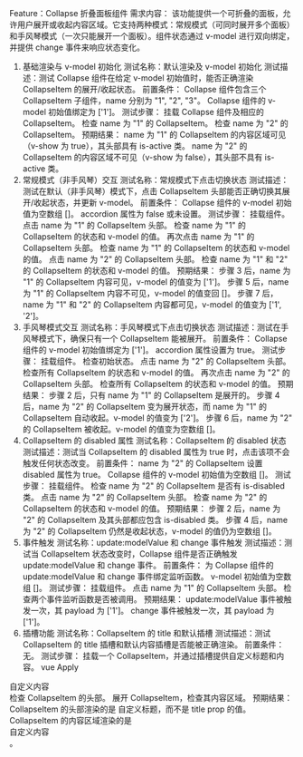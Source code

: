Feature：Collapse 折叠面板组件
需求内容： 该功能提供一个可折叠的面板，允许用户展开或收起内容区域。它支持两种模式：常规模式（可同时展开多个面板）和手风琴模式（一次只能展开一个面板）。组件状态通过 v-model 进行双向绑定，并提供 change 事件来响应状态变化。

1. 基础渲染与 v-model 初始化
测试名称：默认渲染及 v-model 初始化
测试描述：测试 Collapse 组件在给定 v-model 初始值时，能否正确渲染 CollapseItem 的展开/收起状态。
前置条件：
Collapse 组件包含三个 CollapseItem 子组件，name 分别为 "1", "2", "3"。
Collapse 组件的 v-model 初始值绑定为 ['1']。
测试步骤：
挂载 Collapse 组件及相应的 CollapseItem。
检查 name 为 "1" 的 CollapseItem。
检查 name 为 "2" 的 CollapseItem。
预期结果：
name 为 "1" 的 CollapseItem 的内容区域可见（v-show 为 true），其头部具有 is-active 类。
name 为 "2" 的 CollapseItem 的内容区域不可见（v-show 为 false），其头部不具有 is-active 类。
2. 常规模式（非手风琴）交互
测试名称：常规模式下点击切换状态
测试描述：测试在默认（非手风琴）模式下，点击 CollapseItem 头部能否正确切换其展开/收起状态，并更新 v-model。
前置条件：
Collapse 组件的 v-model 初始值为空数组 []。
accordion 属性为 false 或未设置。
测试步骤：
挂载组件。
点击 name 为 "1" 的 CollapseItem 头部。
检查 name 为 "1" 的 CollapseItem 的状态和 v-model 的值。
再次点击 name 为 "1" 的 CollapseItem 头部。
检查 name 为 "1" 的 CollapseItem 的状态和 v-model 的值。
点击 name 为 "2" 的 CollapseItem 头部。
检查 name 为 "1" 和 "2" 的 CollapseItem 的状态和 v-model 的值。
预期结果：
步骤 3 后，name 为 "1" 的 CollapseItem 内容可见，v-model 的值变为 ['1']。
步骤 5 后，name 为 "1" 的 CollapseItem 内容不可见，v-model 的值变回 []。
步骤 7 后，name 为 "1" 和 "2" 的 CollapseItem 内容都可见，v-model 的值变为 ['1', '2']。
3. 手风琴模式交互
测试名称：手风琴模式下点击切换状态
测试描述：测试在手风琴模式下，确保只有一个 CollapseItem 能被展开。
前置条件：
Collapse 组件的 v-model 初始值绑定为 ['1']。
accordion 属性设置为 true。
测试步骤：
挂载组件。
检查初始状态。
点击 name 为 "2" 的 CollapseItem 头部。
检查所有 CollapseItem 的状态和 v-model 的值。
再次点击 name 为 "2" 的 CollapseItem 头部。
检查所有 CollapseItem 的状态和 v-model 的值。
预期结果：
步骤 2 后，只有 name 为 "1" 的 CollapseItem 是展开的。
步骤 4 后，name 为 "2" 的 CollapseItem 变为展开状态，而 name 为 "1" 的 CollapseItem 自动收起。v-model 的值变为 ['2']。
步骤 6 后，name 为 "2" 的 CollapseItem 被收起。v-model 的值变为空数组 []。
4. CollapseItem 的 disabled 属性
测试名称：CollapseItem 的 disabled 状态
测试描述：测试当 CollapseItem 的 disabled 属性为 true 时，点击该项不会触发任何状态改变。
前置条件：
name 为 "2" 的 CollapseItem 设置 disabled 属性为 true。
Collapse 组件的 v-model 初始值为空数组 []。
测试步骤：
挂载组件。
检查 name 为 "2" 的 CollapseItem 是否有 is-disabled 类。
点击 name 为 "2" 的 CollapseItem 头部。
检查 name 为 "2" 的 CollapseItem 的状态和 v-model 的值。
预期结果：
步骤 2 后，name 为 "2" 的 CollapseItem 及其头部都应包含 is-disabled 类。
步骤 4 后，name 为 "2" 的 CollapseItem 仍然是收起状态，v-model 的值仍为空数组 []。
5. 事件触发
测试名称：update:modelValue 和 change 事件触发
测试描述：测试当 CollapseItem 状态改变时，Collapse 组件是否正确触发 update:modelValue 和 change 事件。
前置条件：
为 Collapse 组件的 update:modelValue 和 change 事件绑定监听函数。
v-model 初始值为空数组 []。
测试步骤：
挂载组件。
点击 name 为 "1" 的 CollapseItem 头部。
检查两个事件监听函数是否被调用。
预期结果：
update:modelValue 事件被触发一次，其 payload 为 ['1']。
change 事件被触发一次，其 payload 为 ['1']。
6. 插槽功能
测试名称：CollapseItem 的 title 和默认插槽
测试描述：测试 CollapseItem 的 title 插槽和默认内容插槽是否能被正确渲染。
前置条件：无。
测试步骤：
挂载一个 CollapseItem，并通过插槽提供自定义标题和内容。
vue
Apply
<Collapse v-model="activeNames">
  <CollapseItem name="1">
    <template #title>
      <span>自定义标题</span>
    </template>
    <div>自定义内容</div>
  </CollapseItem>
</Collapse>
检查 CollapseItem 的头部。
展开 CollapseItem，检查其内容区域。
预期结果：
CollapseItem 的头部渲染的是 <span>自定义标题</span>，而不是 title prop 的值。
CollapseItem 的内容区域渲染的是 <div>自定义内容</div>。